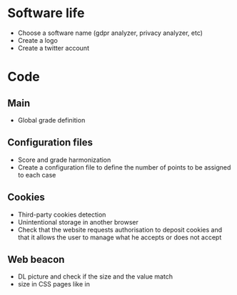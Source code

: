 # Software life

* Choose a software name (gdpr analyzer, privacy analyzer, etc)
* Create a logo
* Create a twitter account

# Code

## Main

* Global grade definition

## Configuration files

* Score and grade harmonization
* Create a configuration file to define the number of points to be assigned to each case

## Cookies

* Third-party cookies detection
* Unintentional storage in another browser
* Check that the website requests authorisation to deposit cookies and that it allows the user to manage what he accepts or does not accept

## Web beacon
* DL picture and check if the size and the value match
* size in CSS pages like in <style/>

## Transmission security


# Distribution

* Put the software in a package manager (*pip*, *snap*, etc)
* Create a website to allow the use of the software directly on it, without any installation
* Create a website to allow the download of the software on the different platforms

# Scientific contributions

* End-of-study project report (updated over time)
* *Misc* and/or *GNU/Linux Magazine* publication
